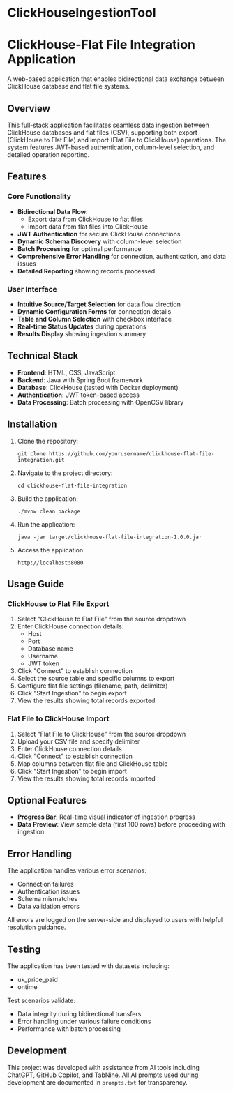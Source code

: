 # ClickHouseIngestionTool

# ClickHouse-Flat File Integration Application

A web-based application that enables bidirectional data exchange between ClickHouse database and flat file systems.

## Overview

This full-stack application facilitates seamless data ingestion between ClickHouse databases and flat files (CSV), supporting both export (ClickHouse to Flat File) and import (Flat File to ClickHouse) operations. The system features JWT-based authentication, column-level selection, and detailed operation reporting.

## Features

### Core Functionality
- **Bidirectional Data Flow**:
  - Export data from ClickHouse to flat files
  - Import data from flat files into ClickHouse
- **JWT Authentication** for secure ClickHouse connections
- **Dynamic Schema Discovery** with column-level selection
- **Batch Processing** for optimal performance
- **Comprehensive Error Handling** for connection, authentication, and data issues
- **Detailed Reporting** showing records processed

### User Interface
- **Intuitive Source/Target Selection** for data flow direction
- **Dynamic Configuration Forms** for connection details
- **Table and Column Selection** with checkbox interface
- **Real-time Status Updates** during operations
- **Results Display** showing ingestion summary

## Technical Stack

- **Frontend**: HTML, CSS, JavaScript
- **Backend**: Java with Spring Boot framework
- **Database**: ClickHouse (tested with Docker deployment)
- **Authentication**: JWT token-based access
- **Data Processing**: Batch processing with OpenCSV library

## Installation

1. Clone the repository:
   ```
   git clone https://github.com/yourusername/clickhouse-flat-file-integration.git
   ```

2. Navigate to the project directory:
   ```
   cd clickhouse-flat-file-integration
   ```

3. Build the application:
   ```
   ./mvnw clean package
   ```

4. Run the application:
   ```
   java -jar target/clickhouse-flat-file-integration-1.0.0.jar
   ```

5. Access the application:
   ```
   http://localhost:8080
   ```

## Usage Guide

### ClickHouse to Flat File Export

1. Select "ClickHouse to Flat File" from the source dropdown
2. Enter ClickHouse connection details:
   - Host
   - Port
   - Database name
   - Username
   - JWT token
3. Click "Connect" to establish connection
4. Select the source table and specific columns to export
5. Configure flat file settings (filename, path, delimiter)
6. Click "Start Ingestion" to begin export
7. View the results showing total records exported

### Flat File to ClickHouse Import

1. Select "Flat File to ClickHouse" from the source dropdown
2. Upload your CSV file and specify delimiter
3. Enter ClickHouse connection details
4. Click "Connect" to establish connection
5. Map columns between flat file and ClickHouse table
6. Click "Start Ingestion" to begin import
7. View the results showing total records imported

## Optional Features

- **Progress Bar**: Real-time visual indicator of ingestion progress
- **Data Preview**: View sample data (first 100 rows) before proceeding with ingestion

## Error Handling

The application handles various error scenarios:
- Connection failures
- Authentication issues
- Schema mismatches
- Data validation errors

All errors are logged on the server-side and displayed to users with helpful resolution guidance.

## Testing

The application has been tested with datasets including:
- uk_price_paid
- ontime

Test scenarios validate:
- Data integrity during bidirectional transfers
- Error handling under various failure conditions
- Performance with batch processing

## Development

This project was developed with assistance from AI tools including ChatGPT, GitHub Copilot, and TabNine. All AI prompts used during development are documented in `prompts.txt` for transparency.

